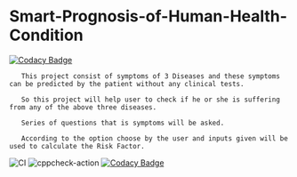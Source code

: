 # Smart-Prognosis-of-Human-Health-Condition

[![Codacy Badge](https://api.codacy.com/project/badge/Grade/f0ba50eff0a54e53ac6b028589e17fd9)](https://app.codacy.com/gh/stepin104510/Smart-Prognosis-of-Human-Health-Condition?utm_source=github.com&utm_medium=referral&utm_content=stepin104510/Smart-Prognosis-of-Human-Health-Condition&utm_campaign=Badge_Grade)

       This project consist of symptoms of 3 Diseases and these symptoms can be predicted by the patient without any clinical tests.
       
       So this project will help user to check if he or she is suffering from any of the above three diseases.
       
       Series of questions that is symptoms will be asked. 
       
       According to the option choose by the user and inputs given will be used to calculate the Risk Factor. 
       
![CI](https://github.com/stepin104510/Smart-Prognosis-of-Human-Health-Condition/workflows/CI/badge.svg)
![cppcheck-action](https://github.com/stepin104510/Smart-Prognosis-of-Human-Health-Condition/workflows/cppcheck-action/badge.svg)
[![Codacy Badge](https://app.codacy.com/project/badge/Grade/1546e341131643328d601c50eb350948)](https://www.codacy.com/gh/stepin104510/Smart-Prognosis-of-Human-Health-Condition/dashboard?utm_source=github.com&amp;utm_medium=referral&amp;utm_content=stepin104510/Smart-Prognosis-of-Human-Health-Condition&amp;utm_campaign=Badge_Grade)
